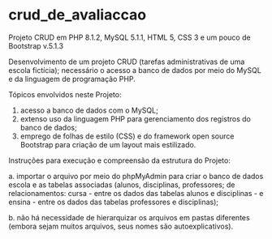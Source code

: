 # crud_de_avaliaccao

Projeto CRUD em PHP 8.1.2, MySQL 5.1.1, HTML 5, CSS 3 e um pouco de Bootstrap v.5.1.3

Desenvolvimento de um projeto CRUD (tarefas administrativas de uma escola fictícia); necessário o acesso a banco de dados por meio do MySQL e da linguagem de programação PHP.

Tópicos envolvidos neste Projeto:

1. acesso a banco de dados com o MySQL;
2. extenso uso da linguagem PHP para gerenciamento dos registros do banco de dados;
3. emprego de folhas de estilo (CSS) e do framework open source Bootstrap para criação de um layout mais estilizado.

Instruções para execução e compreensão da estrutura do Projeto:

a. importar o arquivo por meio do phpMyAdmin para criar o banco de dados escola e as tabelas associadas (alunos, disciplinas, professores; de relacionamentos: cursa - entre os dados das tabelas alunos e disciplinas - e ensina - entre os dados das tabelas professores e disciplinas);

b. não há necessidade de hierarquizar os arquivos em pastas diferentes (embora sejam muitos arquivos, seus nomes são autoexplicativos).
